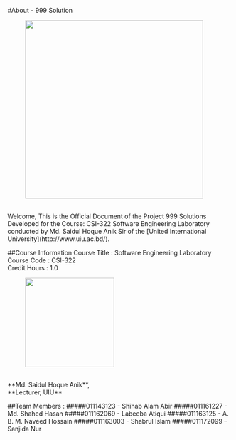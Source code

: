 #About - 999 Solution
<figure>
  <img src="http://uiu.ac.bd/wp-content/uploads/2015/12/header-logo.png" width="400" />
  <figcaption></figcaption>
</figure>  
<br>Welcome, This is the Official Document of the Project 999 Solutions Developed for the Course: CSI-322 Software Engineering Laboratory conducted by Md. Saidul Hoque Anik Sir of the [United International University](http://www.uiu.ac.bd/).


##Course Information
Course Title : Software Engineering Laboratory
<br>Course Code : CSI-322
<br>Credit Hours : 1.0
<figure>
  <img src="http://cse.uiu.ac.bd/wp-content/uploads/sites/2/2021/04/Saidul.jpg" width="200" />
  <figcaption></figcaption>
</figure>  
<br> **Md. Saidul Hoque Anik**, 
<br> **Lecturer, UIU**

##Team Members : 
#####011143123 - Shihab Alam Abir
#####011161227 - Md. Shahed Hasan
#####011162069 - Labeeba Atiqui
#####011163125 - A. B. M. Naveed Hossain
#####011163003 - Shabrul Islam
#####011172099 – Sanjida Nur 
